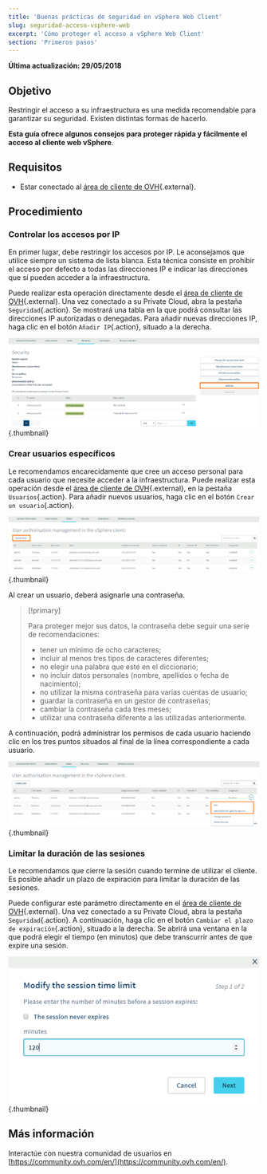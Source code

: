 ```yaml
---
title: 'Buenas prácticas de seguridad en vSphere Web Client'
slug: seguridad-acceso-vsphere-web
excerpt: 'Cómo proteger el acceso a vSphere Web Client'
section: 'Primeros pasos'
---
```


**Última actualización: 29/05/2018**

## Objetivo

Restringir el acceso a su infraestructura es una medida recomendable para garantizar su seguridad. Existen distintas formas de hacerlo.

**Esta guía ofrece algunos consejos para proteger rápida y fácilmente el acceso al cliente web vSphere**.

## Requisitos

- Estar conectado al [área de cliente de OVH](https://ca.ovh.com/auth/?action=gotomanager){.external}.

## Procedimiento

### Controlar los accesos por IP

En primer lugar, debe restringir los accesos por IP. Le aconsejamos que utilice siempre un sistema de lista blanca. Esta técnica consiste en prohibir el acceso por defecto a todas las direcciones IP e indicar las direcciones que sí pueden acceder a la infraestructura.

Puede realizar esta operación directamente desde el [área de cliente de OVH](https://ca.ovh.com/auth/?action=gotomanager){.external}. Una vez conectado a su Private Cloud, abra la pestaña `Seguridad`{.action}. Se mostrará una tabla en la que podrá consultar las direcciones IP autorizadas o denegadas. Para añadir nuevas direcciones IP, haga clic en el botón `Añadir IP`{.action}, situado a la derecha.

![Añadir IP](images/adding_ip.png){.thumbnail}

### Crear usuarios específicos

Le recomendamos encarecidamente que cree un acceso personal para cada usuario que necesite acceder a la infraestructura. Puede realizar esta operación desde el [área de cliente de OVH](https://ca.ovh.com/auth/?action=gotomanager){.external}, en la pestaña `Usuarios`{.action}. Para añadir nuevos usuarios, haga clic en el botón `Crear un usuario`{.action}.

![Usuarios](images/users.png){.thumbnail}

Al crear un usuario, deberá asignarle una contraseña.

> [!primary]
>
> Para proteger mejor sus datos, la contraseña debe seguir una serie de recomendaciones:
>
> - tener un mínimo de ocho caracteres;
> - incluir al menos tres tipos de caracteres diferentes;
> - no elegir una palabra que esté en el diccionario;
> - no incluir datos personales (nombre, apellidos o fecha de nacimiento); 
> - no utilizar la misma contraseña para varias cuentas de usuario;
> - guardar la contraseña en un gestor de contraseñas;
> - cambiar la contraseña cada tres meses; 
> - utilizar una contraseña diferente a las utilizadas anteriormente.
>

A continuación, podrá administrar los permisos de cada usuario haciendo clic en los tres puntos situados al final de la línea correspondiente a cada usuario.

![Configuración de los parámetros de los usuarios](images/users_edit.png){.thumbnail}

### Limitar la duración de las sesiones

Le recomendamos que cierre la sesión cuando termine de utilizar el cliente. Es posible añadir un plazo de expiración para limitar la duración de las sesiones.

Puede configurar este parámetro directamente en el [área de cliente de OVH](https://ca.ovh.com/auth/?action=gotomanager){.external}. Una vez conectado a su Private Cloud, abra la pestaña `Seguridad`{.action}. A continuación, haga clic en el botón `Cambiar el plazo de expiración`{.action}, situado a la derecha. Se abrirá una ventana en la que podrá elegir el tiempo (en minutos) que debe transcurrir antes de que expire una sesión.

![Expiración de la sesión](images/expiration.png){.thumbnail}

## Más información

Interactúe con nuestra comunidad de usuarios en [https://community.ovh.com/en/](https://community.ovh.com/en/).

